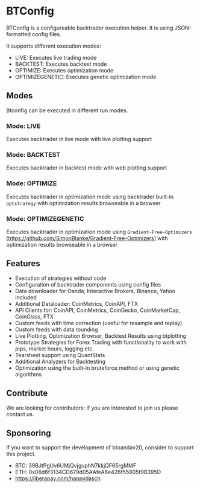 # BTConfig

BTConfig is a configureable backtrader execution helper. It is using
JSON-formatted config files.

It supports different execution modes:

* LIVE: Executes live trading mode
* BACKTEST: Executes backtest mode
* OPTIMIZE: Executes optimization mode
* OPTIMIZEGENETIC: Executes genetic optimization mode

## Modes

Btconfig can be executed in different run modes.

### Mode: LIVE

Executes backtrader in live mode with live plotting support

### Mode: BACKTEST

Executes backtrader in backtest mode with web plotting support

### Mode: OPTIMIZE

Executes backtrader in optimization mode
using backtrader built-in `optstrategy` with
optimization results browseable in a browser

### Mode: OPTIMIZEGENETIC

Executes backtrader in optimization mode
using `Gradient-Free-Optimizers` [https://github.com/SimonBlanke/Gradient-Free-Optimizers]
with optimization results browseable in a browser

## Features

* Execution of strategies without code
* Configuration of backtrader components using config files
* Data downloader for Oanda, Interactive Brokers, Binance, Yahoo included
* Additional Dataloader: CoinMetrics, CoinAPI, FTX
* API Clients for: CoinAPI, CoinMetrics, CoinGecko, CoinMarketCap, CoinGlass, FTX
* Custom feeds with time correction (useful for resample and replay)
* Custom feeds with data rounding
* Live Plotting, Optimization Browser, Backtest Results using btplotting
* Prototype Strategies for Forex Trading with functionality to work with
  pips, market hours, logging etc.
* Tearsheet support using QuantStats
* Additional Analyzers for Backtesting
* Optimization using the built-in bruteforce method or using genetic algorithms

## Contribute

We are looking for contributors: if you are interested to join us please contact us.

## Sponsoring

If you want to support the development of btoandav20, consider to support this project.

* BTC: 39BJtPgUv6UMjQvjguphN7kkjQF65rgMMF
* ETH: 0x06d6f3134CD679d05AAfeA6e426f55805f9B395D
* <https://liberapay.com/happydasch>

